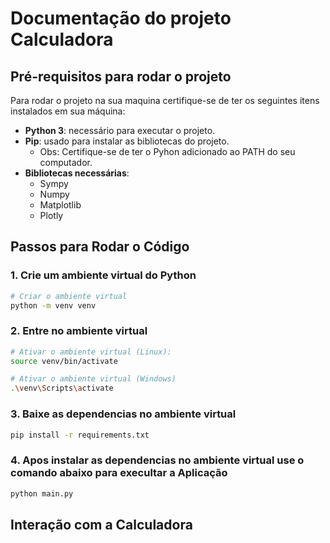 # Documentação do projeto Calculadora

## Pré-requisitos para rodar o projeto

Para rodar o projeto na sua maquina certifique-se de ter os seguintes itens instalados em sua máquina:

- **Python 3**: necessário para executar o projeto.
- **Pip**: usado para instalar as bibliotecas do projeto.
    - Obs: Certifique-se de ter o Pyhon adicionado ao PATH do seu computador.
- **Bibliotecas necessárias**: 
  - Sympy
  - Numpy
  - Matplotlib
  - Plotly

## Passos para Rodar o Código

### 1. Crie um ambiente virtual do Python
```bash
# Criar o ambiente virtual
python -m venv venv
```
### 2. Entre no ambiente virtual
```bash
# Ativar o ambiente virtual (Linux):
source venv/bin/activate

# Ativar o ambiente virtual (Windows)
.\venv\Scripts\activate
```
### 3. Baixe as dependencias no ambiente virtual
```bash
pip install -r requirements.txt
```
### 4. Apos instalar as dependencias no ambiente virtual use o comando abaixo para execultar a Aplicação
```bash
python main.py
```            
## Interação com a Calculadora
